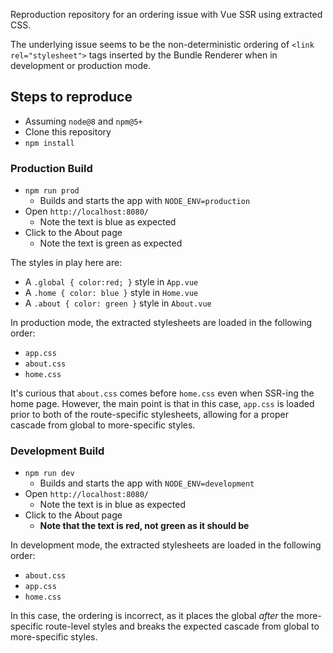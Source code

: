 Reproduction repository for an ordering issue with Vue SSR using extracted CSS.

The underlying issue seems to be the non-deterministic ordering of `<link rel="stylesheet">` tags inserted by the Bundle Renderer when in development or production mode.

## Steps to reproduce

* Assuming `node@8` and `npm@5+`
* Clone this repository
* `npm install`

### Production Build 

* `npm run prod`
  * Builds and starts the app with `NODE_ENV=production`
* Open `http://localhost:8080/`
  * Note the text is blue as expected
* Click to the About page
  * Note the text is green as expected

The styles in play here are:
  * A `.global { color:red; }` style in `App.vue`
  * A `.home { color: blue }` style in `Home.vue` 
  * A `.about { color: green }` style in `About.vue` 

In production mode, the extracted stylesheets are loaded in the following order:
  * `app.css`
  * `about.css`
  * `home.css`

It's curious that `about.css` comes before `home.css` even when SSR-ing the home page.  However, the main point is that in this case, `app.css` is loaded prior to both of the route-specific stylesheets, allowing for a proper cascade from global to more-specific styles.


### Development Build 

* `npm run dev`
  * Builds and starts the app with `NODE_ENV=development`
* Open `http://localhost:8080/`
  * Note the text is in blue as expected
* Click to the About page
  * **Note that the text is red, not green as it should be**   

In development mode, the extracted stylesheets are loaded in the following order:
  * `about.css`
  * `app.css`
  * `home.css`

In this case, the ordering is incorrect, as it places the global _after_ the more-specific route-level styles and breaks the expected cascade from global to more-specific styles.
